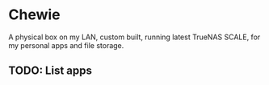 # Chewie
A physical box on my LAN, custom built, running latest TrueNAS SCALE, for my personal apps and file storage.

## TODO: List apps